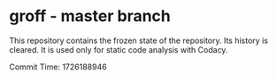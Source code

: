 # groff - master branch

This repository contains the frozen state of the repository.
Its history is cleared. It is used only for static code
analysis with Codacy.

Commit Time: 1726188946
